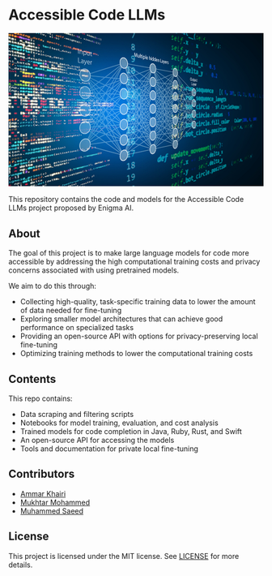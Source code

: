 # Accessible Code LLMs

![](images/banner.png)

This repository contains the code and models for the Accessible Code LLMs project proposed by Enigma AI. 

## About

The goal of this project is to make large language models for code more accessible by addressing the high computational training costs and privacy concerns associated with using pretrained models. 

We aim to do this through:

- Collecting high-quality, task-specific training data to lower the amount of data needed for fine-tuning
- Exploring smaller model architectures that can achieve good performance on specialized tasks
- Providing an open-source API with options for privacy-preserving local fine-tuning
- Optimizing training methods to lower the computational training costs

## Contents

This repo contains:

- Data scraping and filtering scripts
- Notebooks for model training, evaluation, and cost analysis
- Trained models for code completion in Java, Ruby, Rust, and Swift
- An open-source API for accessing the models
- Tools and documentation for private local fine-tuning

## Contributors

- [Ammar Khairi](https://github.com/ammarnasr)
- [Mukhtar Mohammed](https://github.com/mukhtar-algezoli) 
- [Muhammed Saeed](https://github.com/muhammed-saeed)

## License

This project is licensed under the MIT license. See [LICENSE](LICENSE) for more details.

